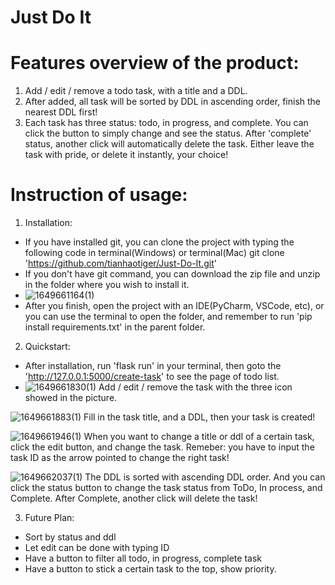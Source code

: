 # Just Do It
 

# Features overview of the product:
1. Add / edit / remove a todo task, with a title and a DDL.
2. After added, all task will be sorted by DDL in ascending order, finish the nearest DDL first!
3. Each task has three status: todo, in progress, and complete. You can click the button to simply change and see the status. After 'complete' status, another click will automatically delete the task. Either leave the task with pride, or delete it instantly, your choice!

# Instruction of usage:
1. Installation:
- If you have installed git, you can clone the project with typing the following code in terminal(Windows) or terminal(Mac) git clone 'https://github.com/tianhaotiger/Just-Do-It.git'
- If you don't have git command, you can download the zip file and unzip in the folder where you wish to install it.
- ![1649661164(1)](https://user-images.githubusercontent.com/62366288/162684011-8d4c1c4b-10f9-4618-99f3-e3b35bb289f8.png)
- After you finish, open the project with an IDE(PyCharm, VSCode, etc), or you can use the terminal to open the folder, and remember to run 'pip install requirements.txt' in the parent folder.

2. Quickstart:
- After installation, run 'flask run' in your terminal, then goto the 'http://127.0.0.1:5000/create-task' to see the page of todo list.
- ![1649661830(1)](https://user-images.githubusercontent.com/62366288/162685642-db6a8aef-ccfa-451e-8a2d-697457004ef1.png)
Add / edit / remove the task with the three icon showed in the picture.

![1649661883(1)](https://user-images.githubusercontent.com/62366288/162685788-fe7ca5c1-7d89-4e14-b1e6-bee48c0ceaea.png)
Fill in the task title, and a DDL, then your task is created!

![1649661946(1)](https://user-images.githubusercontent.com/62366288/162685962-70860fef-bbac-472e-8807-07aec286fbcc.png)
When you want to change a title or ddl of a certain task, click the edit button, and change the task. Remeber: you have to input the task ID as the arrow pointed to change the right task!

![1649662037(1)](https://user-images.githubusercontent.com/62366288/162686190-d5e370bf-2de9-46f0-94a2-ce7f74e19dfd.png)
The DDL is sorted with ascending DDL order. And you can click the status button to change the task status from ToDo, In process, and Complete. After Complete, another click will delete the task!

3. Future Plan:
- Sort by status and ddl
- Let edit can be done with typing ID
- Have a button to filter all todo, in progress, complete task
- Have a button to stick a certain task to the top, show priority.
